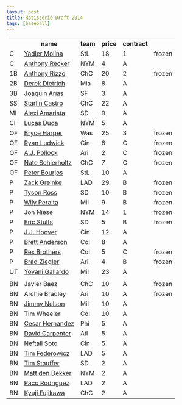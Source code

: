 ```yaml
---
layout: post
title: Rotisserie Draft 2014
tags: [baseball]
---
```

<table class="table"><tbody><tr><th> </th><th>name</th><th>team</th>
<th>price</th><th>contract</th><th> </th></tr><tr><td>C</td><td><a href="http://www.baseball-reference.com/players/m/molinya01.shtml">Yadier Molina</a></td><td>StL</td><td>18</td><td>1</td><td>frozen</td></tr><tr>
<td>C</td><td><a href="http://www.baseball-
reference.com/players/r/reckean01.shtml"><a href="http://www.baseball-reference.com/players/r/reckean01.shtml">Anthony Recker</a></a></td><td>NYM</td>
<td>4</td><td>A</td><td>
</td></tr><tr><td>1B</td><td><a href="http://www.baseball-
reference.com/players/r/rizzoan01.shtml"><a href="http://www.baseball-reference.com/players/r/rizzoan01.shtml">Anthony Rizzo</a></a></td><td>ChC</td>
<td>20</td>
<td>2</td><td>frozen</td></tr><tr><td>2B</td><td><a href="http://www.baseball-
reference.com/players/d/dietrde01.shtml"><a href="http://www.baseball-reference.com/players/d/dietrde01.shtml">Derek Dietrich</a></a></td>
<td>Mia</td><td>8</td><td>A</td><td> </td></tr><tr><td>3B</td><td><a href="http://www.baseball-reference.com/players/a/ariasjo01.shtml">Joaquin Arias</a></td><td>SF</td><td>3</td><td>A</td><td> </td></tr><tr><td>SS</td>
<td><a href="http://www.baseball-reference.com/players/c/castrst01.shtml">Starlin
Castro</a></td><td>ChC</td><td>22</td><td>A</td><td> </td></tr><tr>
<td>MI</td><td><a href="http://www.baseball-
reference.com/players/a/amarial01.shtml"><a href="http://www.baseball-reference.com/players/a/amarial01.shtml">Alexi Amarista</a></a></td><td>SD</td>
<td>9</td><td>A</td><td> </td>
</tr><tr><td>CI</td><td><a href="http://www.baseball-
reference.com/players/d/dudalu01.shtml"><a href="http://www.baseball-reference.com/players/d/dudalu01.shtml">Lucas Duda</a></a></td><td>NYM</td>
<td>5</td><td>A</td>
<td> </td></tr><tr><td>OF</td><td><a href="http://www.baseball-
reference.com/players/h/harpebr03.shtml"><a href="http://www.baseball-reference.com/players/h/harpebr03.shtml">Bryce Harper</a></a></td><td>Was</td>
<td>25</td>
<td>3</td><td>frozen</td></tr><tr><td>OF</td><td><a href="http://www.baseball-
reference.com/players/l/ludwiry01.shtml"><a href="http://www.baseball-reference.com/players/l/ludwiry01.shtml">Ryan Ludwick</a></a></td>
<td>Cin</td><td>8</td><td>C</td><td>frozen</td></tr><tr><td>OF</td><td><a href="http://www.baseball-reference.com/players/p/polloaj01.shtml">A.J. Pollock</a></td><td>Ari</td><td>2</td><td>C</td><td>frozen</td></tr><tr>
<td>OF</td><td><a href="http://www.baseball-
reference.com/players/s/schiena01.shtml"><a href="http://www.baseball-reference.com/players/s/schiena01.shtml">Nate Schierholtz</a></a></td><td>ChC</td>
<td>7</td><td>C</td>
<td>frozen</td></tr><tr><td>OF</td><td><a href="http://www.baseball-
reference.com/players/b/bourjpe01.shtml"><a href="http://www.baseball-reference.com/players/b/bourjpe01.shtml">Peter Bourjos</a></a></td><td>StL</td>
<td>10</td><td>A</td><td> </td></tr><tr><td>P</td><td><a
href="http://www.baseball-reference.com/players/g/greinza01.shtml"><a href="http://www.baseball-reference.com/players/g/greinza01.shtml">Zack Greinke</a></a>
</td>
<td>LAD</td><td>29</td><td>B</td><td>frozen</td></tr><tr><td>P</td>
<td><a href="http://www.baseball-reference.com/players/r/rossty01.shtml">Tyson
Ross</a></td><td>SD</td><td>10</td><td>B</td><td>frozen</td></tr><tr>
<td>P</td><td><a href="http://www.baseball-
reference.com/players/p/peralwi01.shtml"><a href="http://www.baseball-reference.com/players/p/peralwi01.shtml">Wily Peralta</a></a></td><td>Mil</td>
<td>9</td><td>B</td>
<td>frozen</td></tr><tr><td>P</td><td><a href="http://www.baseball-
reference.com/players/n/niesejo01.shtml"><a href="http://www.baseball-reference.com/players/n/niesejo01.shtml">Jon Niese</a></a></td><td>NYM</td>
<td>14</td>
<td>1</td><td>frozen</td></tr><tr><td>P</td><td><a href="http://www.baseball-
reference.com/players/s/stulter01.shtml"><a href="http://www.baseball-reference.com/players/s/stulter01.shtml">Eric Stults</a></a></td><td>SD</td>
<td>5</td><td>B</td><td>frozen</td></tr><tr><td>P</td><td><a
href="http://www.baseball-reference.com/players/h/hoovejj01.shtml"><a href="http://www.baseball-reference.com/players/h/hoovejj01.shtml">J.J. Hoover</a></a>
</td>
<td>Cin</td><td>12</td><td>A</td><td> </td></tr><tr><td>P</td><td><a href="http://www.baseball-reference.com/players/a/anderbr04.shtml">Brett Anderson</a></td><td>Col</td><td>8</td><td>A</td><td> </td></tr><tr><td>P</td>
<td><a href="http://www.baseball-reference.com/players/b/brothre01.shtml">Rex
Brothers</a></td><td>Col</td><td>5</td><td>C</td><td>frozen</td></tr>
<tr><td>P</td><td><a href="http://www.baseball-
reference.com/players/z/zieglbr01.shtml"><a href="http://www.baseball-reference.com/players/z/zieglbr01.shtml">Brad Ziegler</a></a></td><td>Ari</td>
<td>4</td><td>B</td>
<td>frozen</td></tr><tr><td>UT</td><td><a href="http://www.baseball-
reference.com/players/g/gallayo01.shtml"><a href="http://www.baseball-reference.com/players/g/gallayo01.shtml">Yovani Gallardo</a></a></td><td>Mil</td>
<td>23</td><td>A</td><td> </td></tr><tr><td> </td><td> </td><td> </td><td>
</td><td> </td><td> </td></tr><tr><td>BN</td><td>Javier Baez</td>
<td>ChC</td><td>10</td><td>A</td><td>frozen</td></tr><tr><td>BN</td>
<td>Archie Bradley</td><td>Ari</td><td>10</td><td>A</td><td>frozen</td></tr>
<tr><td>BN</td><td><a href="http://www.baseball-
reference.com/players/n/nelsoji02.shtml"><a href="http://www.baseball-reference.com/players/n/nelsoji02.shtml">Jimmy Nelson</a></a></td><td>Mil</td>
<td>10</td><td>A</td><td>
</td></tr><tr><td>BN</td><td>Tim Wheeler</td><td>Col</td><td>10</td>
<td>A</td><td> </td></tr><tr><td>BN</td><td><a href="http://www.baseball-
reference.com/players/h/hernace02.shtml"><a href="http://www.baseball-reference.com/player_search.cgi?search=Cesar+Hernandez">Cesar Hernandez</a></a></td>
<td>Phi</td><td>5</td><td>A</td><td> </td></tr><tr><td>BN</td><td><a href="http://www.baseball-reference.com/player_search.cgi?search=David+Carpenter">David Carpenter</a></td><td>Atl</td><td>5</td><td>A</td><td> </td></tr><tr>
<td>BN</td><td><a href="http://www.baseball-
reference.com/players/s/sotone01.shtml"><a href="http://www.baseball-reference.com/players/s/sotone01.shtml">Neftali Soto</a></a></td><td>Cin</td>
<td>5</td><td>A</td><td> </td>
</tr><tr><td>BN</td><td><a href="http://www.baseball-
reference.com/players/f/federti01.shtml"><a href="http://www.baseball-reference.com/players/f/federti01.shtml">Tim Federowicz</a></a></td><td>LAD</td>
<td>5</td>
<td>A</td><td> </td></tr><tr><td>BN</td><td><a href="http://www.baseball-
reference.com/players/s/staufti01.shtml"><a href="http://www.baseball-reference.com/players/s/staufti01.shtml">Tim Stauffer</a></a></td><td>SD</td>
<td>2</td><td>A</td><td> </td></tr><tr><td>BN</td><td><a
href="http://www.baseball-reference.com/players/d/dendema01.shtml">Matt den
Dekker</a></td>
<td>NYM</td><td>2</td><td>A</td><td> </td></tr><tr><td>BN</td><td><a href="http://www.baseball-reference.com/players/r/rodrist02.shtml">Paco Rodriguez</a></td><td>LAD</td><td>2</td><td>A</td><td> </td></tr><tr>
<td>BN</td><td><a href="http://www.baseball-
reference.com/players/f/fujikky01.shtml"><a href="http://www.baseball-reference.com/players/f/fujikky01.shtml">Kyuji Fujikawa</a></a></td><td>ChC</td>
<td>2</td><td>A</td><td>
</td></tr></tbody></table>
